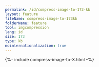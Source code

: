 ```yaml
---
permalink: /id/compress-image-to-173-kb
layout: feature
fileName: compress-image-to-173kb
folderName: feature
tool: imgcompression
lang: id
size: 173
type: kb
nointernationalization: true
---
```

{%- include compress-image-to-X.html -%}
      